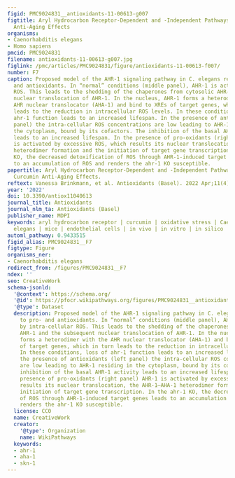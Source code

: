 ```yaml
---
figid: PMC9024831__antioxidants-11-00613-g007
figtitle: Aryl Hydrocarbon Receptor-Dependent and -Independent Pathways Mediate Curcumin
  Anti-Aging Effects
organisms:
- Caenorhabditis elegans
- Homo sapiens
pmcid: PMC9024831
filename: antioxidants-11-00613-g007.jpg
figlink: /pmc/articles/PMC9024831/figure/antioxidants-11-00613-f007/
number: F7
caption: Proposed model of the AHR-1 signaling pathway in C. elegans response to pro-
  and antioxidants. In “normal” conditions (middle panel), AHR-1 is activated by intra-cellular
  ROS. This leads to the shedding of the chaperones from cytosolic AHR-1 and the subsequent
  nuclear translocation of AHR-1. In the nucleus, AHR-1 forms a heterodimer with the
  AHR nuclear translocator (AHA-1) and bind to XREs of target genes, which in turn
  leads to the reduction in intracellular ROS levels. In these conditions, loss of
  ahr-1 function leads to an increased lifespan. In the presence of antioxidants (left
  panel) the intra-cellular ROS concentrations are low leading to AHR-1 residing in
  the cytoplasm, bound by its cofactors. The inhibition of the basal AHR-1 activity
  leads to an increased lifespan. In the presence of pro-oxidants (right panel) AHR-1
  is activated by excessive ROS, which results its nuclear translocation, the AHR-1–AHA-1
  heterodimer formation and the initiation of target gene transcription. In the ahr-1
  KO, the decreased detoxification of ROS through AHR-1-induced target genes leads
  to an accumulation of ROS and renders the ahr-1 KO susceptible.
papertitle: Aryl Hydrocarbon Receptor-Dependent and -Independent Pathways Mediate
  Curcumin Anti-Aging Effects.
reftext: Vanessa Brinkmann, et al. Antioxidants (Basel). 2022 Apr;11(4):613.
year: '2022'
doi: 10.3390/antiox11040613
journal_title: Antioxidants
journal_nlm_ta: Antioxidants (Basel)
publisher_name: MDPI
keywords: aryl hydrocarbon receptor | curcumin | oxidative stress | Caenorhabditis
  elegans | mice | endothelial cells | in vivo | in vitro | in silico
automl_pathway: 0.9433515
figid_alias: PMC9024831__F7
figtype: Figure
organisms_ner:
- Caenorhabditis elegans
redirect_from: /figures/PMC9024831__F7
ndex: ''
seo: CreativeWork
schema-jsonld:
  '@context': https://schema.org/
  '@id': https://pfocr.wikipathways.org/figures/PMC9024831__antioxidants-11-00613-g007.html
  '@type': Dataset
  description: Proposed model of the AHR-1 signaling pathway in C. elegans response
    to pro- and antioxidants. In “normal” conditions (middle panel), AHR-1 is activated
    by intra-cellular ROS. This leads to the shedding of the chaperones from cytosolic
    AHR-1 and the subsequent nuclear translocation of AHR-1. In the nucleus, AHR-1
    forms a heterodimer with the AHR nuclear translocator (AHA-1) and bind to XREs
    of target genes, which in turn leads to the reduction in intracellular ROS levels.
    In these conditions, loss of ahr-1 function leads to an increased lifespan. In
    the presence of antioxidants (left panel) the intra-cellular ROS concentrations
    are low leading to AHR-1 residing in the cytoplasm, bound by its cofactors. The
    inhibition of the basal AHR-1 activity leads to an increased lifespan. In the
    presence of pro-oxidants (right panel) AHR-1 is activated by excessive ROS, which
    results its nuclear translocation, the AHR-1–AHA-1 heterodimer formation and the
    initiation of target gene transcription. In the ahr-1 KO, the decreased detoxification
    of ROS through AHR-1-induced target genes leads to an accumulation of ROS and
    renders the ahr-1 KO susceptible.
  license: CC0
  name: CreativeWork
  creator:
    '@type': Organization
    name: WikiPathways
  keywords:
  - ahr-1
  - aha-1
  - skn-1
---
```

